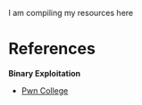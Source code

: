 I am compiling my resources here

<h1>References</h1>
<!--<hr>-->
<strong>Binary Exploitation</strong>
<div>
<ul>
<li><a href= "https://pwn.college">Pwn College</a></li>
</ul>
</div>

